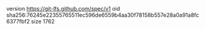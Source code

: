 version https://git-lfs.github.com/spec/v1
oid sha256:76245e22355765511ec596de6559b4aa30f78158b557e28a0a91a8fc6377fbf2
size 1762
